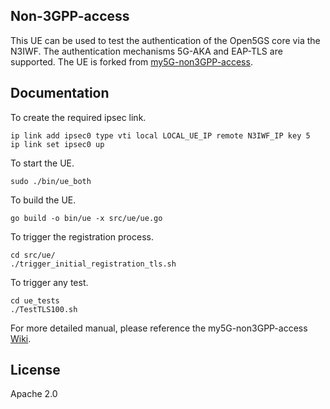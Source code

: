 ## Non-3GPP-access

This UE can be used to test the authentication of the Open5GS core via the N3IWF. The authentication mechanisms 5G-AKA and EAP-TLS are supported.
The UE is forked from [my5G-non3GPP-access](https://github.com/my5G/my5G-non3GPP-access).

## Documentation

To create the required ipsec link.

```console
ip link add ipsec0 type vti local LOCAL_UE_IP remote N3IWF_IP key 5
ip link set ipsec0 up
``` 

To start the UE.

```console
sudo ./bin/ue_both
``` 

To build the UE.

```console
go build -o bin/ue -x src/ue/ue.go
``` 

To trigger the registration process.

```console
cd src/ue/
./trigger_initial_registration_tls.sh
``` 

To trigger any test.

```console
cd ue_tests
./TestTLS100.sh
``` 

For more detailed manual, please reference the my5G-non3GPP-access [Wiki](https://github.com/my5G/my5G-non3GPP-access/wiki).

## License

Apache 2.0
